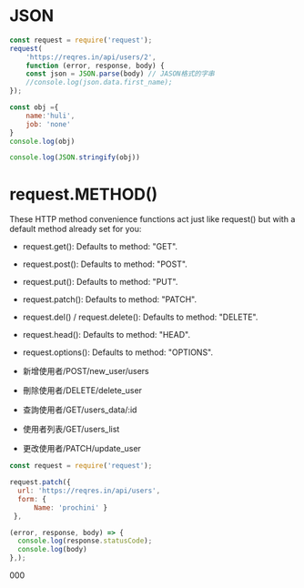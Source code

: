 # JSON
```Javascript
const request = require('request');
request(
    'https://reqres.in/api/users/2', 
    function (error, response, body) {
    const json = JSON.parse(body) // JASON格式的字串
    //console.log(json.data.first_name);
});

const obj ={
    name:'huli',
    job: 'none'
}
console.log(obj)

console.log(JSON.stringify(obj))

```


# request.METHOD()
These HTTP method convenience functions act just like request() but with a default method already set for you:

- request.get(): Defaults to method: "GET".
- request.post(): Defaults to method: "POST".
- request.put(): Defaults to method: "PUT".
- request.patch(): Defaults to method: "PATCH".
- request.del() / request.delete(): Defaults to method: "DELETE".
- request.head(): Defaults to method: "HEAD".
- request.options(): Defaults to method: "OPTIONS".


- 新增使用者/POST/new_user/users
- 刪除使用者/DELETE/delete_user
- 查詢使用者/GET/users_data/:id
- 使用者列表/GET/users_list
- 更改使用者/PATCH/update_user


```javascript
const request = require('request');

request.patch({
  url: 'https://reqres.in/api/users',
  form: { 
      Name: 'prochini' }
 },

(error, response, body) => {
  console.log(response.statusCode);
  console.log(body)
},);
```
000
